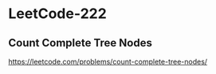 # LeetCode-222
## Count Complete Tree Nodes
https://leetcode.com/problems/count-complete-tree-nodes/
